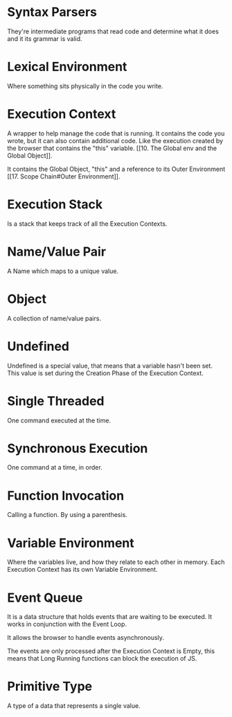 # Syntax Parsers

They're intermediate programs that read code and determine what it does and it its grammar is valid.

# Lexical Environment

Where something sits physically in the code you write.

# Execution Context

A  wrapper to help manage the code that is running. It contains the code you wrote, but it can also contain additional code. Like the execution created by the browser that contains the "this" variable. [[10. The Global env and the Global Object]].

It contains the Global Object, "this" and a reference to its Outer Environment [[17. Scope Chain#Outer Environment]].

# Execution Stack

Is a stack that keeps track of all the Execution Contexts.

# Name/Value Pair

A Name which maps to a unique value.

# Object

A collection of name/value pairs.

# Undefined

Undefined is a special value, that means that a variable hasn't been set. This value is set during the Creation Phase of the Execution Context.

# Single Threaded

One command executed at the time.

# Synchronous Execution

One command at a time, in order.

# Function Invocation

Calling a function. By using a parenthesis.

# Variable Environment

Where the variables live, and how they relate to each other in memory. Each Execution Context has its own Variable Environment.

# Event Queue

It is a data structure that holds events that are waiting to be executed. It works in conjunction with the Event Loop.  
  
It allows the browser to handle events asynchronously.

The events are only processed after the Execution Context is Empty, this means that Long Running functions can block the execution of JS.

# Primitive Type

A type of a data that represents a single value.